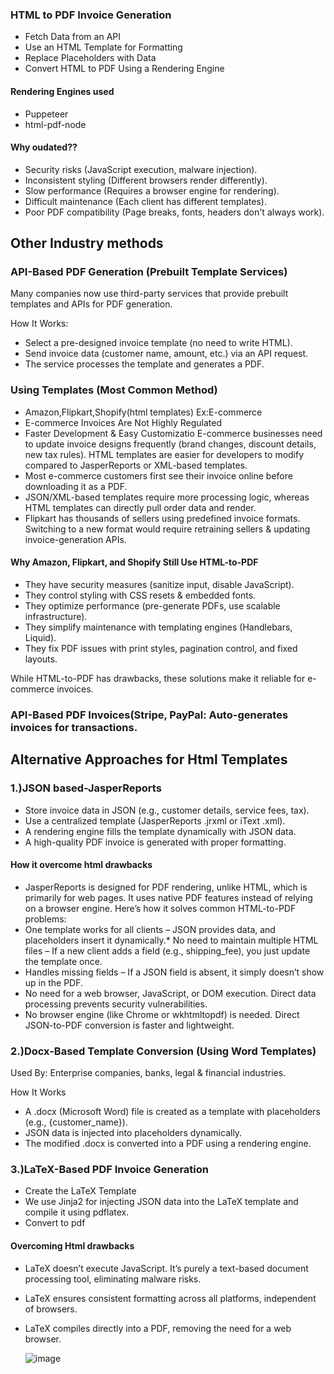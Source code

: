 ### HTML to PDF Invoice Generation

* Fetch Data from an API
* Use an HTML Template for Formatting
* Replace Placeholders with Data
* Convert HTML to PDF Using a Rendering Engine

#### Rendering Engines used
* Puppeteer
* html-pdf-node
#### Why oudated??
* Security risks (JavaScript execution, malware injection).
* Inconsistent styling (Different browsers render differently).
* Slow performance (Requires a browser engine for rendering).
* Difficult maintenance (Each client has different templates).
* Poor PDF compatibility (Page breaks, fonts, headers don't always work).


## Other Industry methods

### API-Based PDF Generation (Prebuilt Template Services)
Many companies now use third-party services that provide prebuilt templates and APIs for PDF generation.

How It Works:

* Select a pre-designed invoice template (no need to write HTML).
* Send invoice data (customer name, amount, etc.) via an API request.
* The service processes the template and generates a PDF.
### Using Templates (Most Common Method)
* Amazon,Flipkart,Shopify(html templates)
  Ex:E-commerce
* E-commerce Invoices Are Not Highly Regulated
* Faster Development & Easy Customizatio E-commerce businesses need to update invoice designs frequently (brand changes, discount details, new tax rules). HTML templates are easier for developers to modify compared to JasperReports or XML-based templates.
* Most e-commerce customers first see their invoice online before downloading it as a PDF.
* JSON/XML-based templates require more processing logic, whereas HTML templates can directly pull order data and render.
* Flipkart has thousands of sellers using predefined invoice formats. Switching to a new format would require retraining sellers & updating invoice-generation APIs.
#### Why Amazon, Flipkart, and Shopify Still Use HTML-to-PDF
* They have security measures (sanitize input, disable JavaScript).
* They control styling with CSS resets & embedded fonts.
* They optimize performance (pre-generate PDFs, use scalable infrastructure).
* They simplify maintenance with templating engines (Handlebars, Liquid).
* They fix PDF issues with print styles, pagination control, and fixed layouts.

 While HTML-to-PDF has drawbacks, these solutions make it reliable for e-commerce invoices.
 
### API-Based PDF Invoices(Stripe, PayPal: Auto-generates invoices for transactions.


## Alternative Approaches for Html Templates
### 1.)JSON based-JasperReports

* Store invoice data in JSON (e.g., customer details, service fees, tax).
* Use a centralized template (JasperReports .jrxml or iText .xml).
* A rendering engine fills the template dynamically with JSON data.
* A high-quality PDF invoice is generated with proper formatting.
 #### How it overcome html drawbacks  
* JasperReports is designed for PDF rendering, unlike HTML, which is primarily for web pages. It uses native PDF features instead of relying on a browser engine. Here’s how it solves common HTML-to-PDF problems:
* One template works for all clients – JSON provides data, and placeholders insert it dynamically.* No need to maintain multiple HTML files – If a new client adds a field (e.g., shipping_fee), you just update the template once.
* Handles missing fields – If a JSON field is absent, it simply doesn’t show up in the PDF.
* No need for a web browser, JavaScript, or DOM execution. Direct data processing prevents security vulnerabilities.
* No browser engine (like Chrome or wkhtmltopdf) is needed. Direct JSON-to-PDF conversion is faster and lightweight.

### 2.)Docx-Based Template Conversion (Using Word Templates)
Used By: Enterprise companies, banks, legal & financial industries.

How It Works
* A .docx (Microsoft Word) file is created as a template with placeholders (e.g., {customer_name}).
* JSON data is injected into placeholders dynamically.
* The modified .docx is converted into a PDF using a rendering engine.


### 3.)LaTeX-Based PDF Invoice Generation 
* Create the LaTeX Template 
* We use Jinja2 for injecting JSON data into the LaTeX template and compile it using pdflatex.
* Convert to pdf

#### Overcoming Html drawbacks
* LaTeX doesn’t execute JavaScript. It’s purely a text-based document processing tool, eliminating malware risks.
* LaTeX ensures consistent formatting across all platforms, independent of browsers.
* LaTeX compiles directly into a PDF, removing the need for a web browser.



  ![image](https://github.com/user-attachments/assets/817eafa8-9743-42ca-8b78-572e009915a7)





  
 

